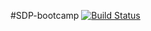 #SDP-bootcamp
[![Build Status](https://api.cirrus-ci.com/github/USER/REPO.svg)](https://cirrus-ci.com/github/USER/REPO)

